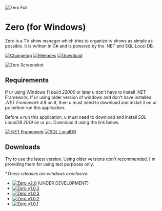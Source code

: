 ![Zero Full](https://user-images.githubusercontent.com/46932317/225497619-0204744e-d57e-4c39-a839-9c067f52f3fa.png)

# Zero (for Windows)

Zero is a TV show manager which tries to organize tv shows as simple as possible. It is written in C# and is powered by the .NET and SQL Local DB.

[![Changelog](https://img.shields.io/badge/changelog-latest-red)](https://github.com/Pahasara/Zero/releases/latest)
[![Releases](https://img.shields.io/badge/releases-all-informational)](https://github.com/Pahasara/Zero#downloads)
[![Download](https://img.shields.io/badge/download-v2.0.0-brightgreen)](https://github.com/Pahasara/Zero/releases/download/Zero_v2.0.0/bin.zip)

![Zero Screenshot](https://user-images.githubusercontent.com/46932317/225495197-bc40235e-c1da-4a38-8d82-21cc177ce459.png)

## Requirements ##

If ur using Windows 11 *build 22000* or later u don't have to install .NET Framework. If ur using older version of windows and don't have installed *.NET Framework 4.8* on it, then u must need to download and install it on ur pc before run this application. 

Before u run this application, u must need to download and install *SQL LocalDB 2019* on ur pc. Download it using the link below.


[![.NET Framework](https://img.shields.io/badge/.NET%20Framework-v4.8-blue)](https://dotnet.microsoft.com/en-us/download/dotnet-framework/thank-you/net48-offline-installer)
[![SQL LocalDB](https://img.shields.io/badge/SQL%20Local%20DB-2019-orange)](https://download.microsoft.com/download/7/c/1/7c14e92e-bdcb-4f89-b7cf-93543e7112d1/SqlLocalDB.msi)

## Downloads ##

Try to use the latest version. Using older versions don't recommended. I'm providing them for using test purposes only. 

**These releases are windows execlusive.*


* [![Zero v2.0](https://img.shields.io/badge/zero-v2.0.0-success)](https://github.com/Pahasara/Zero/releases/download/Zero_v2.0.0/bin.zip) (UNDER DEVELOPMENT)
* [![Zero v1.0.3](https://img.shields.io/badge/zero-v1.0.4-red)](https://github.com/Pahasara/Zero/releases/download/Zero_v1.0.4/bin.zip)
* [![Zero v1.0.3](https://img.shields.io/badge/zero-v1.0.3-red)](https://github.com/Pahasara/Zero/releases/download/Zero_v1.0.3/bin.zip)
* [![Zero v1.0.2](https://img.shields.io/badge/zero-v1.0.3-red)](https://github.com/Pahasara/Zero/releases/download/Zero_v1.0.2/bin.zip)
* [![Zero v1.0.1](https://img.shields.io/badge/zero-v1.0.1-red)](https://github.com/Pahasara/Zero/releases/download/Zero_v1.0.1/bin.zip)
